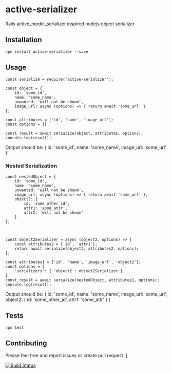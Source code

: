 # active-serializer
Rails active_model_serializer inspired nodejs object serializer

## Installation

  `npm install active-serializer --save`

## Usage

    const serialize = require('active-serializer');

    const object = { 
        id: 'some_id', 
        name: 'some_name', 
        unwanted: 'will not be shown',
        image_url: async (options) => { return await 'some_url' }
    };

    const attributes = ['id', 'name', 'image_url'];
    const options = {}

    const result = await serialize(object, attributes, options);
    console.log(result);
  
  Output should be: 
    { 
        id: 'some_id', 
        name: 'some_name', 
        image_url: 'some_url'
    }

### Nested Serialization
    const nestedObject = { 
        id: 'some_id', 
        name: 'some_name', 
        unwanted: 'will not be shown',
        image_url: async (options) => { return await 'some_url' },
        object2: {
            id: 'some_other_id',
            attr1: 'some_attr',
            attr2: 'will not be shown'
        }
    };

    
    
    const object2Serializer = async (object2, options) => {
        const attributes2 = ['id', 'attr1'];
        return await serialize(object2, attributes2, options);
    };

    const attributes1 = ['id', 'name', 'image_url', 'object2'];
    const options = { 
        'serializers': { 'object2': object2Serializer }
    }
    const result = await serialize(nestedObject, attributes1, options);
    console.log(result);
  Output should be: 
    { 
        id: 'some_id', 
        name: 'some_name', 
        image_url: 'some_url',
        object2: {
            id: 'some_other_id',
            attr1: 'some_attr'
        }
    }


## Tests

  `npm test`

## Contributing
Please feel free and report issues or create pull request :]


[![Build Status](https://travis-ci.org/billykong/active-serializer.svg?branch=master)](https://travis-ci.org/billykong/active-serializer)